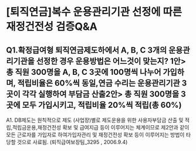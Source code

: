 # [퇴직연금]복수 운용관리기관 선정에 따른 재정건전성 검증Q&A
## Q1.확정급여형 퇴직연금제도하에서 A, B, C 3개의 운용관리기관을 선정한 경우 운용방법은 어느것이 맞는지? 1안> 총 직원 300명을 A, B, C 3곳에 100명씩 나누어 가입하며, 적립비율은 60%씩 동일,연금 수리는 운용관리기관 3곳이 각각 실행하여 부담금 산출2안> 총 직원 300명을 3곳에 모두 가입시키고, 적립비율 20%씩 적립(총 60%)
A1.
DB제도는 원칙적으로 제도
(사업장)별로 제도운용을 위한 사용자부담금 산출 및 적립,적립금운용,재정건전성 확보 및 급여지급 등이 이루어지는 체계이므로 제2안과 같이 모든 근로자를 가입자로 하여가입자관리 및 재정건전성 확보 등이 이루어지는 방법이 타당할 것으로 사료됨.
(퇴직급여보장팀_3295 , 2006.9.4)
